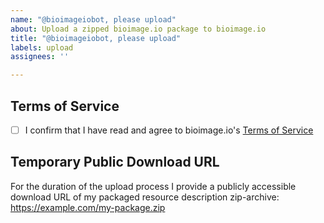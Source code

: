 ```yaml
---
name: "@bioimageiobot, please upload"
about: Upload a zipped bioimage.io package to bioimage.io
title: "@bioimageiobot, please upload"
labels: upload
assignees: ''

---
```


## Terms of Service
- [ ] I confirm that I have read and agree to bioimage.io's [Terms of Service](https://bioimage.io/docs/#/terms_of_service)

## Temporary Public Download URL
For the duration of the upload process I provide a publicly accessible download URL of my packaged resource description zip-archive:
https://example.com/my-package.zip
